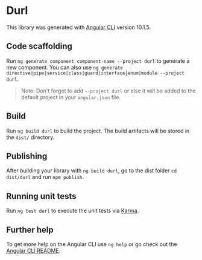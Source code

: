 # Durl

This library was generated with [Angular CLI](https://github.com/angular/angular-cli) version 10.1.5.

## Code scaffolding

Run `ng generate component component-name --project durl` to generate a new component. You can also use `ng generate directive|pipe|service|class|guard|interface|enum|module --project durl`.
> Note: Don't forget to add `--project durl` or else it will be added to the default project in your `angular.json` file. 

## Build

Run `ng build durl` to build the project. The build artifacts will be stored in the `dist/` directory.

## Publishing

After building your library with `ng build durl`, go to the dist folder `cd dist/durl` and run `npm publish`.

## Running unit tests

Run `ng test durl` to execute the unit tests via [Karma](https://karma-runner.github.io).

## Further help

To get more help on the Angular CLI use `ng help` or go check out the [Angular CLI README](https://github.com/angular/angular-cli/blob/master/README.md).
